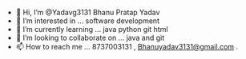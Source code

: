 - 👋 Hi, I’m @Yadavg3131 Bhanu Pratap Yadav 
- 👀 I’m interested in ... software development 
- 🌱 I’m currently learning ...  java python git html 
- 💞️ I’m looking to collaborate on ...   java and git
- 📫 How to reach me ...   8737003131 , Bhanuyadav3131@gmail.com .

<!---
Yadavg3131/Yadavg3131 is a ✨ special ✨ repository because its `README.md` (this file) appears on your GitHub profile.
You can click the Preview link to take a look at your changes.
--->
